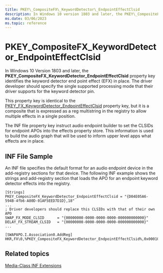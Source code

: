 ```yaml
---
title: PKEY\_CompositeFX\_KeywordDetector\_EndpointEffectClsid
description: In Windows 10 version 1803 and later, the PKEY\_CompositeFX\_KeywordDetector\_EndpointEffectClsid property key identifies the keyword detector end point effect (EFX) in place.
ms.date: 03/06/2023
ms.topic: reference
---
```


# PKEY\_CompositeFX\_KeywordDetector\_EndpointEffectClsid

In Windows 10 Version 1803 and later, the **PKEY\_CompositeFX\_KeywordDetector\_EndpointEffectClsid** property key identifies the keyword detector end point effect (EFX) in place. The driver developer should specify the single supported processing mode that their driver supports for the keyword detector pin.

This property key is identical to the [PKEY\_FX\_KeywordDetector\_EndpointEffectClsid](pkey-fx-keyworddetector-endpointeffectclsid.md) property key, but it is a composite that is expressed as a reg multistring in the registry to allow multiple effects in a single position.

The INF file property key instruct audio endpoint builder to set the CLSIDs for endpoint APOs into the effects property store. This information is used to build the audio graph that will be used to inform upper level apps what effects are in place.

## <span id="INF_File_Sample"></span><span id="inf_file_sample"></span><span id="INF_FILE_SAMPLE"></span>INF File Sample

An INF file specifies the default format for an audio endpoint device in the add-registry sections for that device. The following INF example shows the strings and add-registry section that loads the APO for an endpoint keyword detector effects into the registry.

```inf
[Strings]
PKEY_CompositeFX_KeywordDetector_EndpointEffectClsid = "{D04E05A6-594B-4fb6-A80D-01AF5EED7D1D},18"
...
; Driver developers should replace this CLSIDs with that of their own APO
SWAP_FX_MODE_CLSID      = "{00000000-0000-0000-0000-000000000000}"
DELAY_FX_STREAM_CLSID   = "{00000000-0000-0000-0000-000000000000}"
...
 
[SWAPAPO.I.Association0.AddReg]
HKR,FX\0,%PKEY_CompositeFX_KeywordDetector_EndpointEffectClsid%,0x00010000,%SWAP_FX_MODE_CLSID%,%DELAY_FX_MODE_CLSID%

```

## <span id="related_topics"></span>Related topics


[Media-Class INF Extensions](media-class-inf-extensions.md)

 

 






